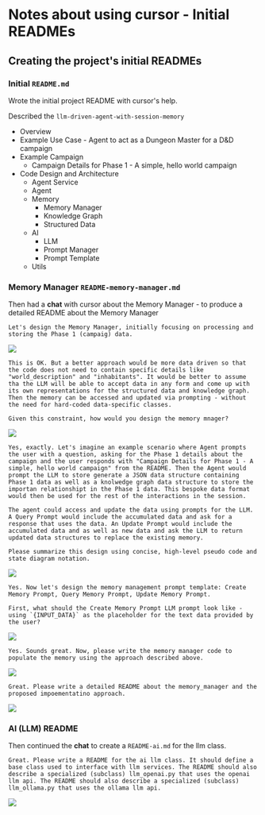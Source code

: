 # Notes about using cursor - Initial READMEs

## Creating the project's initial READMEs

### Initial `README.md`

Wrote the initial project README with cursor's help.

Described the `llm-driven-agent-with-session-memory`
- Overview
- Example Use Case - Agent to act as a Dungeon Master for a D&D campaign
- Example Campaign
  - Campaign Details for Phase 1 - A simple, hello world campaign
- Code Design and Architecture
  - Agent Service
  - Agent
  - Memory
    - Memory Manager
    - Knowledge Graph
    - Structured Data
  - AI
    - LLM
    - Prompt Manager
    - Prompt Template
  - Utils


### Memory Manager `README-memory-manager.md`

Then had a **chat** with cursor about the Memory Manager - to produce a detailed README about the Memory Manager

```
Let's design the Memory Manager, initially focusing on processing and storing the Phase 1 (campaig) data.
```

![](screenshots/cursor-memory-manager-readme-1.png)


```
This is OK. But a better approach would be more data driven so that the code does not need to contain specific details like "world_description" and "inhabitants". It would be better to assume tha the LLM will be able to accept data in any form and come up with its own representations for the structured data and knowledge graph. Then the memory can be accessed and updated via prompting - without the need for hard-coded data-specific classes.

Given this constraint, how would you design the memory mnager?
```

![](screenshots/cursor-memory-manager-readme-2.png)


```
Yes, exactly. Let's imagine an example scenario where Agent prompts the user with a question, asking for the Phase 1 details about the campaign and the user responds with "Campaign Details for Phase 1 - A simple, hello world campaign" from the README. Then the Agent would prompt the LLM to store generate a JSON data structure containing Phase 1 data as well as a knolwedge graph data structure to store the importan relationshipt in the Phase 1 data. This bespoke data format would then be used for the rest of the interactions in the session.

The agent could access and update the data using prompts for the LLM. A Query Prompt would include the accumulated data and ask for a response that uses the data. An Update Prompt would include the accumulated data and as well as new data and ask the LLM to return updated data structures to replace the existing memory.

Please summarize this design using concise, high-level pseudo code and state diagram notation.
```

![](screenshots/cursor-memory-manager-readme-3.png)


```
Yes. Now let's design the memory management prompt template: Create Memory Prompt, Query Memory Prompt, Update Memory Prompt.

First, what should the Create Memory Prompt LLM prompt look like - using `{INPUT_DATA}` as the placeholder for the text data provided by the user?
```

![](screenshots/cursor-memory-manager-readme-4.png)


```
Yes. Sounds great. Now, please write the memory manager code to populate the memory using the approach described above.
```

![](screenshots/cursor-memory-manager-readme-5.png)


```
Great. Please write a detailed README about the memory_manager and the proposed impoementatino approach.
```

![](screenshots/cursor-memory-manager-readme-6.png)


### AI (LLM) README

Then continued the **chat** to create a `README-ai.md` for the llm class.

```
Great. Please write a README for the ai llm class. It should define a base class used to interface with llm services. The README should also describe a specialized (subclass) llm_openai.py that uses the openai llm api. The README should also describe a specialized (subclass) llm_ollama.py that uses the ollama llm api.
```

![](screenshots/cursor-ai-readme-1.png)
